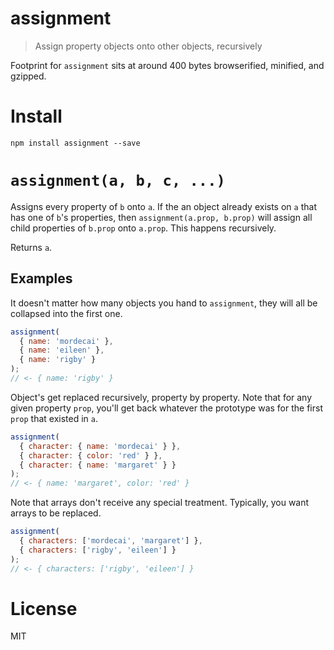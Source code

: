 # assignment

> Assign property objects onto other objects, recursively

Footprint for `assignment` sits at around 400 bytes browserified, minified, and gzipped.

# Install

```shell
npm install assignment --save
```

# `assignment(a, b, c, ...)`

Assigns every property of `b` onto `a`. If the an object already exists on `a` that has one of `b`'s properties, then `assignment(a.prop, b.prop)` will assign all child properties of `b.prop` onto `a.prop`. This happens recursively.

Returns `a`.

## Examples

It doesn't matter how many objects you hand to `assignment`, they will all be collapsed into the first one.

```js
assignment(
  { name: 'mordecai' },
  { name: 'eileen' },
  { name: 'rigby' }
);
// <- { name: 'rigby' }
```

Object's get replaced recursively, property by property. Note that for any given property `prop`, you'll get back whatever the prototype was for the first `prop` that existed in `a`.

```js
assignment(
  { character: { name: 'mordecai' } },
  { character: { color: 'red' } },
  { character: { name: 'margaret' } }
);
// <- { name: 'margaret', color: 'red' }
```

Note that arrays don't receive any special treatment. Typically, you want arrays to be replaced.

```js
assignment(
  { characters: ['mordecai', 'margaret'] },
  { characters: ['rigby', 'eileen'] }
);
// <- { characters: ['rigby', 'eileen'] }
```

# License

MIT
